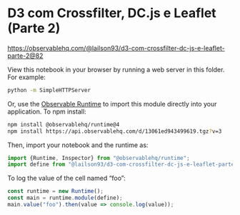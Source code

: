 # D3 com Crossfilter, DC.js e Leaflet (Parte 2)

https://observablehq.com/@lailson93/d3-com-crossfilter-dc-js-e-leaflet-parte-2@82

View this notebook in your browser by running a web server in this folder. For
example:

~~~sh
python -m SimpleHTTPServer
~~~

Or, use the [Observable Runtime](https://github.com/observablehq/runtime) to
import this module directly into your application. To npm install:

~~~sh
npm install @observablehq/runtime@4
npm install https://api.observablehq.com/d/13061ed943499619.tgz?v=3
~~~

Then, import your notebook and the runtime as:

~~~js
import {Runtime, Inspector} from "@observablehq/runtime";
import define from "@lailson93/d3-com-crossfilter-dc-js-e-leaflet-parte-2";
~~~

To log the value of the cell named “foo”:

~~~js
const runtime = new Runtime();
const main = runtime.module(define);
main.value("foo").then(value => console.log(value));
~~~

